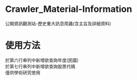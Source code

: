 # Crawler_Material-Information
公開資訊觀測站-歷史重大訊息爬蟲(含主旨及詳細資料)
# 使用方法
於第六行串列中新增欲查詢年度(民國)  
於第七行串列中新增欲查詢股票代碼  
僅供學術研究使用  
